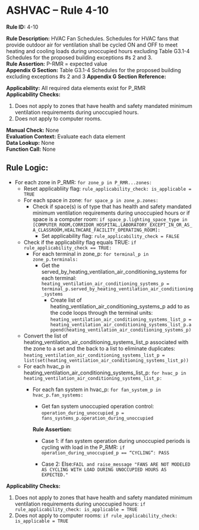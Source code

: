 # ASHVAC – Rule 4-10

**Rule ID:** 4-10
 
**Rule Description:** HVAC Fan Schedules. Schedules for HVAC fans that provide outdoor air for ventilation shall be cycled ON and OFF to meet heating and cooling loads during unoccupied hours excluding Table G3.1-4 Schedules for the proposed building exceptions #s 2 and 3.  
**Rule Assertion:** P-RMR = expected value                                           
**Appendix G Section:** Table G3.1-4 Schedules for the proposed building excluding exceptions #s 2 and 3 
**Appendix G Section Reference:**  

**Applicability:** All required data elements exist for P_RMR  
**Applicability Checks:** 

1. Does not apply to zones that have health and safety mandated minimum ventilation requirements during unoccupied hours.
2. Does not apply to computer rooms.

**Manual Check:** None  
**Evaluation Context:** Evaluate each data element  
**Data Lookup:** None  
**Function Call:** None

## Rule Logic:

- For each zone in P_RMR: `for zone_p in P_RMR...zones:`
    - Reset applicabliity flag: `rule_applicability_check: is_applicable = TRUE`
    - For each space in zone: `for space_p in zone_p.zones:`
        - Check if space(s) is of type that has health and safety mandated minimum ventilation requirements during unoccupied hours or if space is a computer room: `if space_p.lighting_space_type in [COMPUTER_ROOM,CORRIDOR_HOSPITAL,LABORATORY_EXCEPT_IN_OR_AS_A_CLASSROOM,HEALTHCARE_FACILITY_OPERATING_ROOM]:`
            - Set applicability flag: `rule_applicability_check = FALSE`
    - Check if the applicability flag equals TRUE: `if rule_applicability_check == TRUE:`            
        - For each terminal in zone_p: `for terminal_p in zone_p.terminals:`
            - Get the served_by_heating_ventilation_air_conditioning_systems for each terminal: `heating_ventilation_air_conditioning_systems_p = terminal_p.served_by_heating_ventilation_air_conditioning_systems`
                - Create list of heating_ventilation_air_conditioning_systems_p add to as the code loops through the terminal units: `heating_ventilation_air_conditioning_systems_list_p = heating_ventilation_air_conditioning_systems_list_p.append(heating_ventilation_air_conditioning_systems_p)`                    
    - Convert the list of heating_ventilation_air_conditioning_systems_list_p associated with the zone to a set and the back to a list to eliminate duplicates: `heating_ventilation_air_conditioning_systems_list_p = list(set(heating_ventilation_air_conditioning_systems_list_p))`
    - For each hvac_p in heating_ventilation_air_conditioning_systems_list_p: `for hvac_p in heating_ventilation_air_conditioning_systems_list_p:`                            
        - For each fan system in hvac_p: `for fan_system_p in hvac_p.fan_systems:`
            - Get fan system unoccupied operation control: `operation_during_unoccupied_p = fans_systems_p.operation_during_unoccupied`

            **Rule Assertion:**
            - Case 1: if fan system operation during unoccupied periods is cycling with load in the P_RMR: `if operation_during_unoccupied_p == “CYCLING”: PASS`

            - Case 2: Else:`FAIL and raise_message "FANS ARE NOT MODELED AS CYCLING WITH LOAD DURING UNOCCUPIED HOURS AS EXPECTED."`

**Applicability Checks:** 

 1. Does not apply to zones that have health and safety mandated minimum ventilation requirements during unoccupied hours: `if rule_applicability_check: is_applicable = TRUE`
 2. Does not apply to computer rooms: `if rule_applicability_check: is_applicable = TRUE`